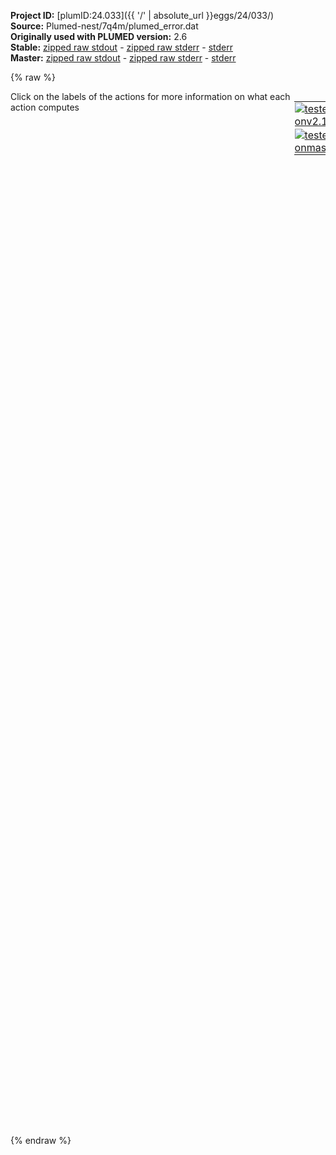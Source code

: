 **Project ID:** [plumID:24.033]({{ '/' | absolute_url }}eggs/24/033/)  
**Source:** Plumed-nest/7q4m/plumed_error.dat  
**Originally used with PLUMED version:** 2.6  
**Stable:** [zipped raw stdout](plumed_error.dat.plumed.stdout.txt.zip) - [zipped raw stderr](plumed_error.dat.plumed.stderr.txt.zip) - [stderr](plumed_error.dat.plumed.stderr)  
**Master:** [zipped raw stdout](plumed_error.dat.plumed_master.stdout.txt.zip) - [zipped raw stderr](plumed_error.dat.plumed_master.stderr.txt.zip) - [stderr](plumed_error.dat.plumed_master.stderr)  

{% raw %}
<div style="width: 100%; float:left">
<div style="width: 90%; float:left" id="value_details_data/Plumed-nest/7q4m/plumed_error.dat"> Click on the labels of the actions for more information on what each action computes </div>
<div style="width: 10%; float:left"><table><tr><td style="padding:1px"><a href="plumed_error.dat.plumed.stderr"><img src="https://img.shields.io/badge/v2.10-passing-green.svg" alt="tested onv2.10" /></a></td></tr><tr><td style="padding:1px"><a href="plumed_error.dat.plumed_master.stderr"><img src="https://img.shields.io/badge/master-passing-green.svg" alt="tested onmaster" /></a></td></tr></table></div></div>
<pre style="width=97%;">
<span style="color:blue" class="comment">#RESTART</span>
<span class="plumedtooltip" style="color:green">MOLINFO<span class="right">This command is used to provide information on the molecules that are present in your system. <a href="https://www.plumed.org/doc-master/user-doc/html/_m_o_l_i_n_f_o.html" style="color:green">More details</a><i></i></span></span> <span class="plumedtooltip">STRUCTURE<span class="right">a file in pdb format containing a reference structure<i></i></span></span>=structure_noh.pdb

<span style="color:blue" class="comment"># define all heavy atoms using GROMACS index file</span>
<span style="display:none;" id="data/Plumed-nest/7q4m/plumed_error.dat">The MOLINFO action with label <b></b> calculates something</span><b name="data/Plumed-nest/7q4m/plumed_error.datprotein-h" onclick='showPath("data/Plumed-nest/7q4m/plumed_error.dat","data/Plumed-nest/7q4m/plumed_error.datprotein-h","data/Plumed-nest/7q4m/plumed_error.datprotein-h","violet")'>protein-h</b><span style="display:none;" id="data/Plumed-nest/7q4m/plumed_error.datprotein-h">The GROUP action with label <b>protein-h</b> calculates the following quantities:<table  align="center" frame="void" width="95%" cellpadding="5%"><tr><td width="5%"><b> Quantity </b>  </td><td width="5%"><b> Type </b>  </td><td><b> Description </b> </td></tr><tr><td width="5%">protein-h</td><td width="5%"><font color="violet">atoms</font></td><td>indices of atoms specified in GROUP</td></tr></table></span>: <span class="plumedtooltip" style="color:green">GROUP<span class="right">Define a group of atoms so that a particular list of atoms can be referenced with a single label in definitions of CVs or virtual atoms. <a href="https://www.plumed.org/doc-master/user-doc/html/_g_r_o_u_p.html" style="color:green">More details</a><i></i></span></span> <span class="plumedtooltip">NDX_FILE<span class="right">the name of index file (gromacs syntax)<i></i></span></span>=noh_index.ndx  <span class="plumedtooltip">NDX_GROUP<span class="right">the name of the group to be imported (gromacs syntax) - first group found is used by default<i></i></span></span>=Protein-H

<span style="color:blue" class="comment"># make protein whole</span>
<span class="plumedtooltip" style="color:green">WHOLEMOLECULES<span class="right">This action is used to rebuild molecules that can become split by the periodic boundary conditions. <a href="https://www.plumed.org/doc-master/user-doc/html/_w_h_o_l_e_m_o_l_e_c_u_l_e_s.html" style="color:green">More details</a><i></i></span></span> <span class="plumedtooltip">ENTITY0<span class="right">the atoms that make up a molecule that you wish to align<i></i></span></span>=1-638 <span class="plumedtooltip">ENTITY1<span class="right">the atoms that make up a molecule that you wish to align<i></i></span></span>=639-1276 <span class="plumedtooltip">ENTITY2<span class="right">the atoms that make up a molecule that you wish to align<i></i></span></span>=1277-1914 <span class="plumedtooltip">ENTITY3<span class="right">the atoms that make up a molecule that you wish to align<i></i></span></span>=1915-2552 <span class="plumedtooltip">ENTITY4<span class="right">the atoms that make up a molecule that you wish to align<i></i></span></span>=2553-3190 <span class="plumedtooltip">ENTITY5<span class="right">the atoms that make up a molecule that you wish to align<i></i></span></span>=3191-3828 <span class="plumedtooltip">ENTITY6<span class="right">the atoms that make up a molecule that you wish to align<i></i></span></span>=3829-4466 <span class="plumedtooltip">ENTITY7<span class="right">the atoms that make up a molecule that you wish to align<i></i></span></span>=4467-5104 <span class="plumedtooltip">ENTITY8<span class="right">the atoms that make up a molecule that you wish to align<i></i></span></span>=5105-5742 <span class="plumedtooltip">ENTITY9<span class="right">the atoms that make up a molecule that you wish to align<i></i></span></span>=5743-6380 <span class="plumedtooltip">ENTITY10<span class="right">the atoms that make up a molecule that you wish to align<i></i></span></span>=6381-7018 <span class="plumedtooltip">ENTITY11<span class="right">the atoms that make up a molecule that you wish to align<i></i></span></span>=7019-7656 <span class="plumedtooltip">ADDREFERENCE<span class="right"> Define the reference position of the first atom of each entity using a PDB file<i></i></span></span>
<br/><span class="plumedtooltip" style="color:green">EMMI<span class="right">Calculate the fit of a structure or ensemble of structures with a cryo-EM density map. <a href="https://www.plumed.org/doc-master/user-doc/html/_e_m_m_i.html" style="color:green">More details</a><i></i></span></span> ...
<span class="plumedtooltip">LABEL<span class="right">a label for the action so that its output can be referenced in the input to other actions<i></i></span></span>=<b name="data/Plumed-nest/7q4m/plumed_error.datgmm" onclick='showPath("data/Plumed-nest/7q4m/plumed_error.dat","data/Plumed-nest/7q4m/plumed_error.datgmm","data/Plumed-nest/7q4m/plumed_error.datgmm","black")'>gmm</b><span style="display:none;" id="data/Plumed-nest/7q4m/plumed_error.datgmm">The EMMI action with label <b>gmm</b> calculates the following quantities:<table  align="center" frame="void" width="95%" cellpadding="5%"><tr><td width="5%"><b> Quantity </b>  </td><td width="5%"><b> Type </b>  </td><td><b> Description </b> </td></tr><tr><td width="5%">gmm.scoreb</td><td width="5%"><font color="black">scalar</font></td><td>Bayesian score</td></tr><tr><td width="5%">gmm.neff</td><td width="5%"><font color="black">scalar</font></td><td>effective number of replicas</td></tr></table></span> <span class="plumedtooltip">NOPBC<span class="right"> ignore the periodic boundary conditions when calculating distances<i></i></span></span> <span class="plumedtooltip">TEMP<span class="right">temperature<i></i></span></span>=310.0 <span class="plumedtooltip">NL_STRIDE<span class="right">The frequency with which we are updating the neighbor list<i></i></span></span>=1 <span class="plumedtooltip">NL_CUTOFF<span class="right">The cutoff in overlap for the neighbor list<i></i></span></span>=0.01
<span class="plumedtooltip">ATOMS<span class="right">atoms for which we calculate the density map, typically all heavy atoms<i></i></span></span>=<b name="data/Plumed-nest/7q4m/plumed_error.datprotein-h">protein-h</b> <span class="plumedtooltip">GMM_FILE<span class="right">file with the parameters of the GMM components<i></i></span></span>=map.dat
<span style="color:blue" class="comment">#the larger the number the softer the contribution of the EM data</span>
<span class="plumedtooltip">SIGMA_MIN<span class="right">minimum uncertainty<i></i></span></span>=0.05 <span class="plumedtooltip">RESOLUTION<span class="right">Cryo-EM map resolution<i></i></span></span>=0.25 <span class="plumedtooltip">NOISETYPE<span class="right">functional form of the noise (GAUSS, OUTLIERS, MARGINAL)<i></i></span></span>=MARGINAL
<span style="color:blue" class="comment">#OPTSIGMAMEAN SIGMA_MEAN0=2.0</span>
<span class="plumedtooltip">WRITE_OV<span class="right">write a file with model overlaps<i></i></span></span>=OV_FILE.dat
<span class="plumedtooltip">WRITE_OV_STRIDE<span class="right">write model overlaps every N steps<i></i></span></span>=1
<span class="plumedtooltip">NO_AVER<span class="right"> don't do ensemble averaging in multi-replica mode<i></i></span></span>
...
<span class="plumedtooltip" style="color:green">PRINT<span class="right">Print quantities to a file. <a href="https://www.plumed.org/doc-master/user-doc/html/_p_r_i_n_t.html" style="color:green">More details</a><i></i></span></span> <span class="plumedtooltip">ARG<span class="right">the labels of the values that you would like to print to the file<i></i></span></span>=<b name="data/Plumed-nest/7q4m/plumed_error.datgmm">gmm.scoreb</b> <span class="plumedtooltip">FILE<span class="right">the name of the file on which to output these quantities<i></i></span></span>=COLVAR_E <span class="plumedtooltip">STRIDE<span class="right"> the frequency with which the quantities of interest should be output<i></i></span></span>=1
</pre>
{% endraw %}
